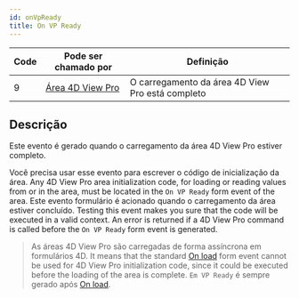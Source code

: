 ```yaml
---
id: onVpReady
title: On VP Ready
---
```


| Code | Pode ser chamado por                                    | Definição                                        |
| ---- | ------------------------------------------------------- | ------------------------------------------------ |
| 9    | [Área 4D View Pro](FormObjects/viewProArea_overview.md) | O carregamento da área 4D View Pro está completo |


## Descrição

Este evento é gerado quando o carregamento da área 4D View Pro estiver completo.

Você precisa usar esse evento para escrever o código de inicialização da área. Any 4D View Pro area initialization code, for loading or reading values from or in the area, must be located in the `On VP Ready` form event of the area. Este evento formulário é acionado quando o carregamento da área estiver concluído. Testing this event makes you sure that the code will be executed in a valid context. An error is returned if a 4D View Pro command is called before the `On VP Ready` form event is generated.

> As áreas 4D View Pro são carregadas de forma assíncrona em formulários 4D. It means that the standard [On load](onLoad.md) form event cannot be used for 4D View Pro initialization code, since it could be executed before the loading of the area is complete. `Em VP Ready` é sempre gerado após [On load](onLoad.md).